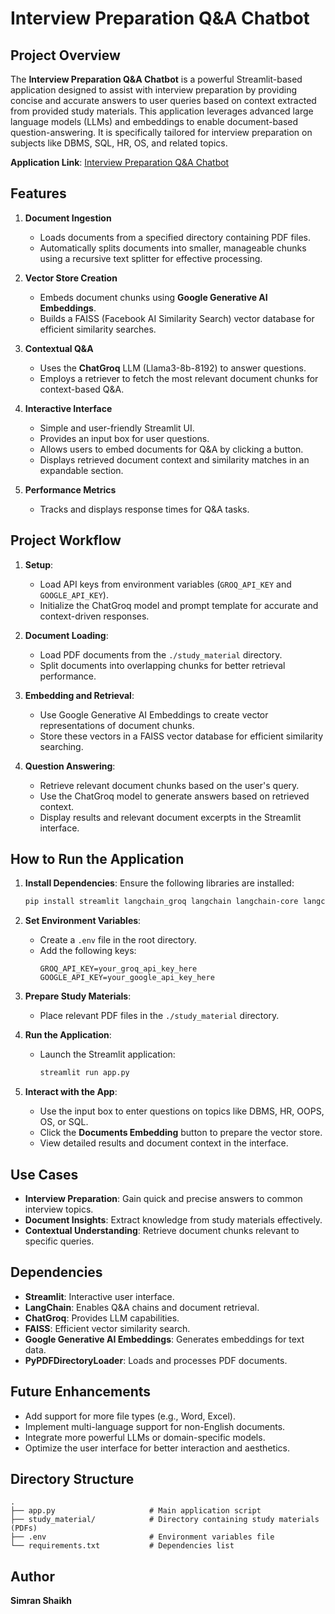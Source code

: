 # Interview Preparation Q&A Chatbot

## Project Overview
The **Interview Preparation Q&A Chatbot** is a powerful Streamlit-based application designed to assist with interview preparation by providing concise and accurate answers to user queries based on context extracted from provided study materials. This application leverages advanced large language models (LLMs) and embeddings to enable document-based question-answering. It is specifically tailored for interview preparation on subjects like DBMS, SQL, HR, OS, and related topics.


**Application Link**: [Interview Preparation Q&A Chatbot](https://smartinterviewbot-cvoxuk5tmbznytsp6frhdy.streamlit.app/)



## Features
1. **Document Ingestion**
   - Loads documents from a specified directory containing PDF files.
   - Automatically splits documents into smaller, manageable chunks using a recursive text splitter for effective processing.

2. **Vector Store Creation**
   - Embeds document chunks using **Google Generative AI Embeddings**.
   - Builds a FAISS (Facebook AI Similarity Search) vector database for efficient similarity searches.

3. **Contextual Q&A**
   - Uses the **ChatGroq** LLM (Llama3-8b-8192) to answer questions.
   - Employs a retriever to fetch the most relevant document chunks for context-based Q&A.

4. **Interactive Interface**
   - Simple and user-friendly Streamlit UI.
   - Provides an input box for user questions.
   - Allows users to embed documents for Q&A by clicking a button.
   - Displays retrieved document context and similarity matches in an expandable section.

5. **Performance Metrics**
   - Tracks and displays response times for Q&A tasks.

## Project Workflow
1. **Setup**:
   - Load API keys from environment variables (`GROQ_API_KEY` and `GOOGLE_API_KEY`).
   - Initialize the ChatGroq model and prompt template for accurate and context-driven responses.

2. **Document Loading**:
   - Load PDF documents from the `./study_material` directory.
   - Split documents into overlapping chunks for better retrieval performance.

3. **Embedding and Retrieval**:
   - Use Google Generative AI Embeddings to create vector representations of document chunks.
   - Store these vectors in a FAISS vector database for efficient similarity searching.

4. **Question Answering**:
   - Retrieve relevant document chunks based on the user's query.
   - Use the ChatGroq model to generate answers based on retrieved context.
   - Display results and relevant document excerpts in the Streamlit interface.

## How to Run the Application
1. **Install Dependencies**:
   Ensure the following libraries are installed:
   ```bash
   pip install streamlit langchain_groq langchain langchain-core langchain-community faiss-cpu dotenv
   ```

2. **Set Environment Variables**:
   - Create a `.env` file in the root directory.
   - Add the following keys:
     ```env
     GROQ_API_KEY=your_groq_api_key_here
     GOOGLE_API_KEY=your_google_api_key_here
     ```

3. **Prepare Study Materials**:
   - Place relevant PDF files in the `./study_material` directory.

4. **Run the Application**:
   - Launch the Streamlit application:
     ```bash
     streamlit run app.py
     ```

5. **Interact with the App**:
   - Use the input box to enter questions on topics like DBMS, HR, OOPS, OS, or SQL.
   - Click the **Documents Embedding** button to prepare the vector store.
   - View detailed results and document context in the interface.

## Use Cases
- **Interview Preparation**: Gain quick and precise answers to common interview topics.
- **Document Insights**: Extract knowledge from study materials effectively.
- **Contextual Understanding**: Retrieve document chunks relevant to specific queries.

## Dependencies
- **Streamlit**: Interactive user interface.
- **LangChain**: Enables Q&A chains and document retrieval.
- **ChatGroq**: Provides LLM capabilities.
- **FAISS**: Efficient vector similarity search.
- **Google Generative AI Embeddings**: Generates embeddings for text data.
- **PyPDFDirectoryLoader**: Loads and processes PDF documents.

## Future Enhancements
- Add support for more file types (e.g., Word, Excel).
- Implement multi-language support for non-English documents.
- Integrate more powerful LLMs or domain-specific models.
- Optimize the user interface for better interaction and aesthetics.

## Directory Structure
```plaintext
.
├── app.py                     # Main application script
├── study_material/            # Directory containing study materials (PDFs)
├── .env                       # Environment variables file
└── requirements.txt           # Dependencies list
```


## Author
**Simran Shaikh**
